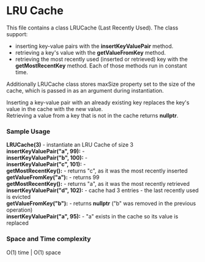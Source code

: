 # LRU Cache
This file contains a class LRUCache (Last Recently Used). 
The class support:
- inserting key-value pairs with the **insertKeyValuePair** method.
- retrieving a key's value with the **getValueFromKey** method.
- retrieving the most recently used (inserted or retrieved) key with the **getMostRecentKey** method.
Each of those methods run in constant time.


Additionally LRUCache class stores maxSize property set to the size of the cache, which is passed in as an argument during instantiation.


Inserting a key-value pair with an already existing key replaces the key's value in the cache with the new value.\
Retrieving a value from a key that is not in the cache returns **nullptr**.


### Sample Usage


**LRUCache(3)** - instantiate an LRU Cache of size 3\
**insertKeyValuePair("a", 99):** -\
**insertKeyValuePair("b", 100):** -\
**insertKeyValuePair("c", 101):** -\
**getMostRecentKey():** - returns "c", as it was the most recently inserted\
**getValueFromKey("a"):** - returns 99\
**getMostRecentKey():** - returns "a", as it was the most recently retrieved\
**insertKeyValuePair("d", 102):** - cache had 3 entries - the last recently used is evicted\
**getValueFromKey("b"):** - returns **nullptr** ("b" was removed in the previous operation)\
**insertKeyValuePair("a", 95):** - "a" exists in the cache so its value is replaced


### Space and Time complexity
O(1) time | O(1) space